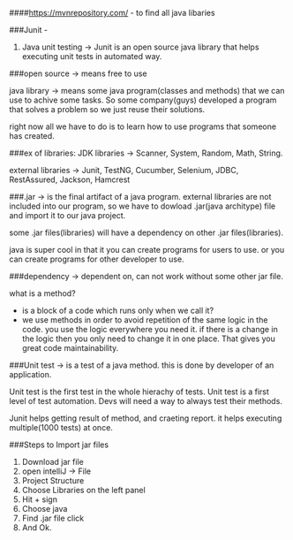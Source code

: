 ####https://mvnrepository.com/ - to find all java libaries


###Junit - 

1. Java unit testing -> Junit is an open source java library that helps executing unit tests in automated way. 

###open source -> means free to use

java library -> means some java program(classes and methods) that we can use to achive some tasks. So some company(guys) developed a program that solves a problem so we just reuse their solutions.

right now all we have to do is to learn how to use programs that someone has created. 

###ex of libraries: 
JDK libraries -> Scanner, System, Random, Math, String.

external libraries -> Junit, TestNG, Cucumber, Selenium, JDBC, RestAssured, Jackson, Hamcrest

###.jar -> is the final artifact of a java program.
external libraries are not included into our program, so we have to dowload .jar(java architype) file and import it to our java project. 

some .jar files(libraries) will have a dependency on other .jar files(libraries).

java is super cool in that it you can create programs for users to use. or you can create programs for other developer to use.


###dependency -> dependent on, can not work without some other jar file. 

what is a method?
- is a block of a code which runs only when we call it? 
- we use methods in order to avoid repetition of the same logic in the code. you use the logic everywhere you need it. if there is a change in the logic then you  only need to change it in one place. That gives you great code maintainability.


###Unit test -> is a test of a java method.  this is done by developer of an application. 

Unit test is the first test in the whole hierachy of tests. 
Unit test is a first level of test automation. Devs will need a way to always test their methods. 

Junit helps getting result of method, and craeting report. it helps executing multiple(1000 tests) at once. 


###Steps to Import jar files

1. Download jar file
2. open intelliJ -> File
3. Project Structure
4. Choose Libraries on the left panel
5. Hit + sign
6. Choose java
7. Find .jar file click
8. And Ok.





